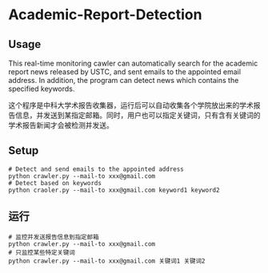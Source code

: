 # Academic-Report-Detection
## Usage
This real-time monitoring cawler can automatically search for the academic report news released by USTC, and sent emails to the appointed email address. In addition, the program can detect news which contains the specified keywords.

这个程序是中科大学术报告收集器，运行后可以自动收集各个学院放出来的学术报告信息，并发送到某指定邮箱。同时，用户也可以指定关键词，只有含有关键词的学术报告新闻才会被检测并发送。
## Setup
```
# Detect and send emails to the appointed address
python crawler.py --mail-to xxx@gmail.com
# Detect based on keywords
python craoler.py --mail-to xxx@gmail.com keyword1 keyword2
```


## 运行
```
# 监控并发送报告信息到指定邮箱
python crawler.py --mail-to xxx@gmail.com
# 只监控某些特定关键词
python crawler.py --mail-to xxx@gmail.com 关键词1 关键词2
```
